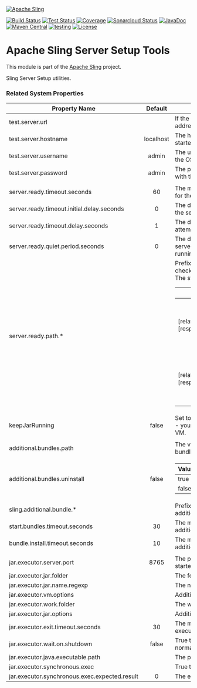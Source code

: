 [![Apache Sling](https://sling.apache.org/res/logos/sling.png)](https://sling.apache.org)

&#32;[![Build Status](https://ci-builds.apache.org/job/Sling/job/modules/job/sling-org-apache-sling-testing-serversetup/job/master/badge/icon)](https://ci-builds.apache.org/job/Sling/job/modules/job/sling-org-apache-sling-testing-serversetup/job/master/)&#32;[![Test Status](https://img.shields.io/jenkins/tests.svg?jobUrl=https://ci-builds.apache.org/job/Sling/job/modules/job/sling-org-apache-sling-testing-serversetup/job/master/)](https://ci-builds.apache.org/job/Sling/job/modules/job/sling-org-apache-sling-testing-serversetup/job/master/test/?width=800&height=600)&#32;[![Coverage](https://sonarcloud.io/api/project_badges/measure?project=apache_sling-org-apache-sling-testing-serversetup&metric=coverage)](https://sonarcloud.io/dashboard?id=apache_sling-org-apache-sling-testing-serversetup)&#32;[![Sonarcloud Status](https://sonarcloud.io/api/project_badges/measure?project=apache_sling-org-apache-sling-testing-serversetup&metric=alert_status)](https://sonarcloud.io/dashboard?id=apache_sling-org-apache-sling-testing-serversetup)&#32;[![JavaDoc](https://www.javadoc.io/badge/org.apache.sling/org.apache.sling.testing.serversetup.svg)](https://www.javadoc.io/doc/org.apache.sling/org-apache-sling-testing-serversetup)&#32;[![Maven Central](https://maven-badges.herokuapp.com/maven-central/org.apache.sling/org.apache.sling.testing.serversetup/badge.svg)](https://search.maven.org/#search%7Cga%7C1%7Cg%3A%22org.apache.sling%22%20a%3A%22org.apache.sling.testing.serversetup%22)&#32;[![testing](https://sling.apache.org/badges/group-testing.svg)](https://github.com/apache/sling-aggregator/blob/master/docs/group/testing.md) [![License](https://img.shields.io/badge/License-Apache%202.0-blue.svg)](https://www.apache.org/licenses/LICENSE-2.0)

# Apache Sling Server Setup Tools

This module is part of the [Apache Sling](https://sling.apache.org) project.

Sling Server Setup utilities.


### Related System Properties

| Property Name  | Default  | Purpose |
|---|:---:|---|
| test.server.url |   | If the server is already running, this is the full address of your target server.  |
| test.server.hostname | localhost | The hostname for the sling server that will be started  |
| test.server.username  | admin  | The username to use to login for interacting with the OSGi Web Console  |
| test.server.password  | admin  | The password of the user to use for interacting with the OSGi Web Console  |
|  |  |  |
| server.ready.timeout.seconds | 60 | The maximum amount of time in seconds to wait for the server to become ready  |
| server.ready.timeout.initial.delay.seconds | 0 | The duration to wait in seconds before checking if the server is ready  |
| server.ready.timeout.delay.seconds | 1 | The duration of the delay in seconds between attempts to check if the server is ready |
| server.ready.quiet.period.seconds | 0 | The duration of a quiet period in seconds after the server has become ready and the tests begin running |
| server.ready.path.* |   | Prefix for properties whose value describe how to check if the server is ready. <br/>The syntax of each value is one of: <table><thead><tr><th>Pattern</th><th>Description</th></tr></thead><tbody><tr><td>[relative_url]:[response_content_contains]</td><td>Load the page and check if the response contains the content string</td></tr><tr><td>[relative_url]:[response_content_pattern]:regexp</td><td>Load the page and check if the response contains the regex pattern</td></tr></tbody></table>   |
| keepJarRunning | false  | Set to true if you want the server to remain running - you can then run tests against it from another VM. |
|  |  |  |
| additional.bundles.path |   | The value is a comma-separated list of additional bundles to install (or uninstall) |
| additional.bundles.uninstall | false | <table><thead><tr><th>Value</th><th>Description</th></tr></thead><tbody><tr><td>true</td><td>uninstall the additional bundles</td></tr><tr><td>false</td><td>install the additional bundles</td></tr></tbody></table> |
| sling.additional.bundle.* |   | Prefix for properties whose value describes additional bundles to install |
| start.bundles.timeout.seconds | 30 | The maximum amount of tiem to wait for the additional bundles to start |
| bundle.install.timeout.seconds | 10 | The maximum amount of tiem to wait for the additional bundles to install  |
|  |  |  |
| jar.executor.server.port | 8765 | The port number for the sling server that will be started |
| jar.executor.jar.folder |  | The folder that contains the executable jar |
| jar.executor.jar.name.regexp |  | The name of the executable jar file |
| jar.executor.vm.options |  | Additional options to pass along to the jvm |
| jar.executor.work.folder |  | The working directory for the executable jar |
| jar.executor.jar.options |  | Additional options for the jar execute command line |
| jar.executor.exit.timeout.seconds | 30 | The maximum time in seconds to wait for for the executor process to exit |
| jar.executor.wait.on.shutdown | false | True to wait for the executor process to exit normally, false to not wait |
| jar.executor.java.executable.path |   | The path to the java executable |
| jar.executor.synchronous.exec |  | True to execute synchronous, false otherwise |
| jar.executor.synchronous.exec.expected.result | 0 | The exit code expected from the executor |
